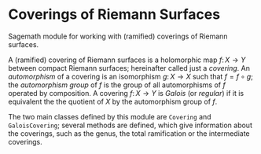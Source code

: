 # Coverings of Riemann Surfaces

Sagemath module for working with (ramified) coverings of Riemann surfaces.

A (ramified) covering of Riemann surfaces is a holomorphic map 
$f\colon X \to Y$ between compact Riemann surfaces;
hereinafter called just a *covering*.
An *automorphism* of a covering is an isomorphism $g\colon X \to X$ such that 
$f = f\circ g$; the *automorphism group* of $f$ is the group of all 
automorphisms of $f$ operated by composition.
A covering $f\colon X \to Y$ is *Galois* (or *regular*) if it is equivalent 
the the quotient of $X$ by the automorphism group of $f$.

The two main classes defined by this module are `Covering` and
`GaloisCovering`; several methods are defined, which give information about the
coverings, such as the genus, the total ramification or the intermediate
coverings.
